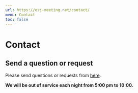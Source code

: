 ```yaml
---
url: https://esj-meeting.net/contact/
menu: Contact
toc: false
---
```


# Contact

## Send a question or request

Please send questions or requests from [here](https://otoiawase.jp/do/public/form/seitai/3).

**We will be out of service each night from 5:00 pm to 10:00.**
